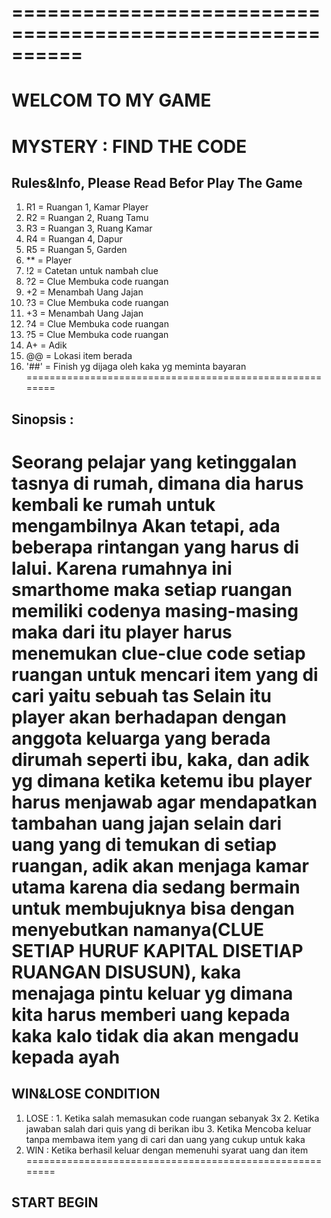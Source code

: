 # ==========================================================
WELCOM TO MY GAME
==========================================================
MYSTERY : FIND THE CODE
==========================================================
## Rules&Info, Please Read Befor Play The Game
1. R1 = Ruangan 1, Kamar Player
2. R2 = Ruangan 2, Ruang Tamu
3. R3 = Ruangan 3, Ruang Kamar
4. R4 = Ruangan 4, Dapur
5. R5 = Ruangan 5, Garden
6. ** = Player
7. !2 = Catetan untuk nambah clue
8. ?2 = Clue Membuka code ruangan
9. +2 = Menambah Uang Jajan
9. ?3 = Clue Membuka code ruangan
10. +3 = Menambah Uang Jajan
11. ?4 = Clue Membuka code ruangan
12. ?5 = Clue Membuka code ruangan
13. A+ = Adik
11. @@ = Lokasi item berada
12. '##' = Finish yg dijaga oleh kaka yg meminta bayaran
========================================================
## Sinopsis :
Seorang pelajar yang ketinggalan tasnya di rumah, dimana dia harus kembali ke rumah untuk mengambilnya Akan tetapi, ada beberapa rintangan yang harus di lalui. Karena rumahnya ini smarthome maka setiap ruangan memiliki codenya masing-masing maka dari itu player harus menemukan clue-clue code setiap ruangan untuk mencari item yang di cari yaitu sebuah tas Selain itu player akan berhadapan dengan anggota keluarga yang berada dirumah seperti ibu, kaka, dan adik yg dimana ketika ketemu ibu player harus menjawab agar mendapatkan tambahan uang jajan selain dari uang yang di temukan di setiap ruangan, adik akan menjaga kamar utama karena dia sedang bermain untuk membujuknya bisa dengan menyebutkan namanya(CLUE SETIAP HURUF KAPITAL DISETIAP RUANGAN DISUSUN), kaka menajaga pintu keluar yg dimana kita harus memberi uang kepada kaka kalo tidak dia akan mengadu kepada ayah 
 ========================================================
## WIN&LOSE CONDITION
1. LOSE : 1. Ketika salah memasukan code ruangan sebanyak 3x
      	  2. Ketika jawaban salah dari quis yang di berikan ibu
	    	  3. Ketika Mencoba keluar tanpa membawa item yang di cari dan uang yang cukup untuk kaka
2. WIN : Ketika berhasil keluar dengan memenuhi syarat uang dan item
 ========================================================
## START BEGIN
